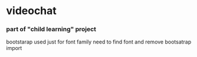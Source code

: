 # videochat

### part of "child learning" project

 bootstarap used just for font family 
 need to find font and remove bootsatrap import
